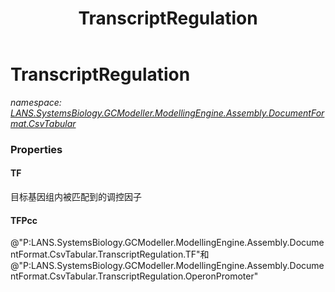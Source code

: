 ﻿---
title: TranscriptRegulation
---

# TranscriptRegulation
_namespace: [LANS.SystemsBiology.GCModeller.ModellingEngine.Assembly.DocumentFormat.CsvTabular](N-LANS.SystemsBiology.GCModeller.ModellingEngine.Assembly.DocumentFormat.CsvTabular.html)_





### Properties

#### TF
目标基因组内被匹配到的调控因子
#### TFPcc
@"P:LANS.SystemsBiology.GCModeller.ModellingEngine.Assembly.DocumentFormat.CsvTabular.TranscriptRegulation.TF"和@"P:LANS.SystemsBiology.GCModeller.ModellingEngine.Assembly.DocumentFormat.CsvTabular.TranscriptRegulation.OperonPromoter"

